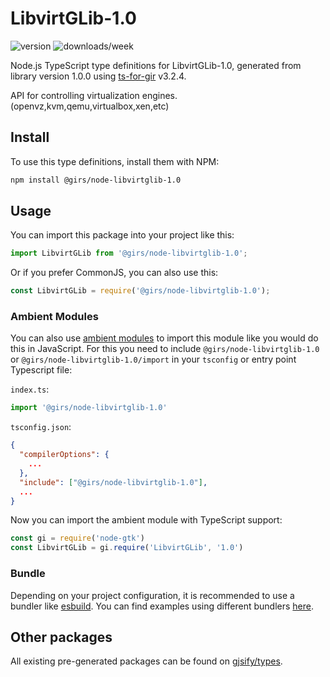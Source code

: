 
# LibvirtGLib-1.0

![version](https://img.shields.io/npm/v/@girs/node-libvirtglib-1.0)
![downloads/week](https://img.shields.io/npm/dw/@girs/node-libvirtglib-1.0)


Node.js TypeScript type definitions for LibvirtGLib-1.0, generated from library version 1.0.0 using [ts-for-gir](https://github.com/gjsify/ts-for-gir) v3.2.4.

API for controlling virtualization engines. (openvz,kvm,qemu,virtualbox,xen,etc)

## Install

To use this type definitions, install them with NPM:
```bash
npm install @girs/node-libvirtglib-1.0
```

## Usage

You can import this package into your project like this:
```ts
import LibvirtGLib from '@girs/node-libvirtglib-1.0';
```

Or if you prefer CommonJS, you can also use this:
```ts
const LibvirtGLib = require('@girs/node-libvirtglib-1.0');
```

### Ambient Modules

You can also use [ambient modules](https://github.com/gjsify/ts-for-gir/tree/main/packages/cli#ambient-modules) to import this module like you would do this in JavaScript.
For this you need to include `@girs/node-libvirtglib-1.0` or `@girs/node-libvirtglib-1.0/import` in your `tsconfig` or entry point Typescript file:

`index.ts`:
```ts
import '@girs/node-libvirtglib-1.0'
```

`tsconfig.json`:
```json
{
  "compilerOptions": {
    ...
  },
  "include": ["@girs/node-libvirtglib-1.0"],
  ...
}
```

Now you can import the ambient module with TypeScript support: 

```ts
const gi = require('node-gtk')
const LibvirtGLib = gi.require('LibvirtGLib', '1.0')
```


### Bundle

Depending on your project configuration, it is recommended to use a bundler like [esbuild](https://esbuild.github.io/). You can find examples using different bundlers [here](https://github.com/gjsify/ts-for-gir/tree/main/examples).

## Other packages

All existing pre-generated packages can be found on [gjsify/types](https://github.com/gjsify/types).

